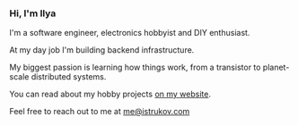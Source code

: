 ### Hi, I'm Ilya

I'm a software engineer, electronics hobbyist and DIY enthusiast.

At my day job I'm building backend infrastructure.

My biggest passion is learning how things work, from a transistor to planet-scale distributed systems.

You can read about my hobby projects [on my website](https://istrukov.com/projects/).

Feel free to reach out to me at [me@istrukov.com](mailto:me@istrukov.com)
